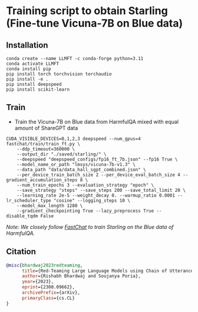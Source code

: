 # Training script to obtain Starling (Fine-tune Vicuna-7B on Blue data)

## Installation
```
conda create --name LLMFT -c conda-forge python=3.11
conda activate LLMFT
conda install pip
pip install torch torchvision torchaudio
pip install -e .
pip install deepspeed
pip install scikit-learn
```

## Train

- Train the Vicuna-7B on Blue data from HarmfulQA mixed with equal amount of ShareGPT data
```
CUDA_VISIBLE_DEVICES=0,1,2,3 deepspeed --num_gpus=4 fastchat/train/train_ft.py \
    --ddp_timeout=360000 \
    --output_dir "./saved/starling/" \
    --deepspeed "deepspeed_configs/fp16_ft_7b.json" --fp16 True \
    --model_name_or_path "lmsys/vicuna-7b-v1.3" \
    --data_path "data/data_hall_sgpt_combined.json" \
    --per_device_train_batch_size 2 --per_device_eval_batch_size 4 --gradient_accumulation_steps 8 \
    --num_train_epochs 3 --evaluation_strategy "epoch" \
    --save_strategy "steps" --save_steps 200 --save_total_limit 20 \
    --learning_rate 2e-5 --weight_decay 0. --warmup_ratio 0.0001 --lr_scheduler_type "cosine" --logging_steps 10 \
    --model_max_length 1280 \
    --gradient_checkpointing True --lazy_preprocess True --disable_tqdm False
```

_Note: We closely follow [FastChat](https://github.com/lm-sys/FastChat) to train Starling on the Blue data of HarmfulQA._

## Citation
```bibtex
@misc{bhardwaj2023redteaming,
      title={Red-Teaming Large Language Models using Chain of Utterances for Safety-Alignment}, 
      author={Rishabh Bhardwaj and Soujanya Poria},
      year={2023},
      eprint={2308.09662},
      archivePrefix={arXiv},
      primaryClass={cs.CL}
}
```
